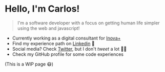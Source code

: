 # Hello, I'm Carlos!

> I'm a software developer with a focus on getting human life simpler using the web and javascript!

- Currently working as a digital consultant for [Inova+](http://inova.business/)
- Find my experience path on [Linkedin](https://linkedin.com/in/socarlosb) 💪
- Social media? Check [Twitter](https://twitter.com/socarlosb), but I don't _tweet_ a lot 🤷‍♂️
- Check my GitHub profile for some code experiences

(This is a WIP page 😷)
